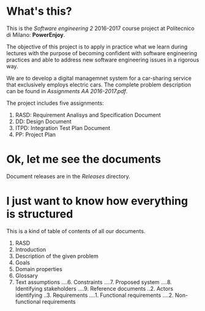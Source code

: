 # What's this?

This is the *Software engineering 2* 2016-2017 course project at Politecnico di Milano: **PowerEnjoy**.

The objective of this project is to apply in practice what we learn during lectures with the purpose of becoming confident with software engineering practices and able to address new software engineering issues in a rigorous way.

We are to develop a digital managemnet system for a car-sharing service that exclusively employs electric cars.
The complete problem description can be found in *Assignments AA 2016-2017.pdf*.

The project includes five assignments:

1. RASD: Requirement Analisys and Specification Document
2. DD: Design Document
3. ITPD: Integration Test Plan Document
4. PP: Project Plan

# Ok, let me see the documents

Document releases are in the *Releases* directory.

# I just want to know how everything is structured

This is a kind of table of contents of all our documents.

1. RASD
 1. Introduction
  1. Description of the given problem
  2. Goals
  3. Domain properties
  4. Glossary
  5. Text assumptions
....6. Constraints
....7. Proposed system
....8. Identifying stakeholders
....9. Reference documents
..2. Actors identifying
..3. Requirements
....1. Functional requirements
....2. Non-functional requirements
